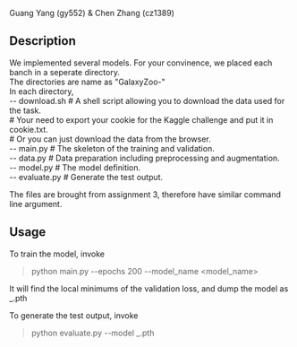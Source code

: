 Guang Yang (gy552) & Chen Zhang (cz1389)

## Description
We implemented several models. For your convinence, we placed each banch in a seperate directory. <br />
The directories are name as "GalaxyZoo-<method>"<br />
In each directory, <br />
-- download.sh     # A shell script allowing you to download the data used for the task. <br />
                   # Your need to export your cookie for the Kaggle challenge and put it in cookie.txt.<br />
                   # Or you can just download the data from the browser.<br />
-- main.py         # The skeleton of the training and validation.<br />
-- data.py         # Data preparation including preprocessing and augmentation.<br />
-- model.py        # The model definition.<br />
-- evaluate.py     # Generate the test output.<br />
  
The files are brought from assignment 3, therefore have similar command line argument.<br />

## Usage
To train the model, invoke
> python main.py --epochs 200 --model_name <model_name>

It will find the local minimums of the validation loss, and dump the model as <model-name>_<epoch>.pth<br />

To generate the test output, invoke
> python evaluate.py --model <model-name>_<epoch>.pth
